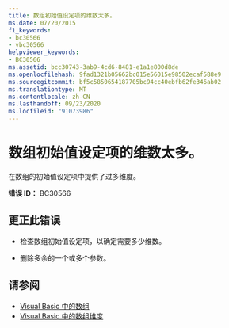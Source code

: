 ```yaml
---
title: 数组初始值设定项的维数太多。
ms.date: 07/20/2015
f1_keywords:
- bc30566
- vbc30566
helpviewer_keywords:
- BC30566
ms.assetid: bcc30743-3ab9-4cd6-8481-e1a1e800d8de
ms.openlocfilehash: 9fad1321b05662bc015e56015e98502ecaf588e9
ms.sourcegitcommit: bf5c5850654187705bc94cc40ebfb62fe346ab02
ms.translationtype: MT
ms.contentlocale: zh-CN
ms.lasthandoff: 09/23/2020
ms.locfileid: "91073986"
---
```

# <a name="array-initializer-has-too-many-dimensions"></a>数组初始值设定项的维数太多。

在数组的初始值设定项中提供了过多维度。  
  
 **错误 ID：** BC30566  
  
## <a name="to-correct-this-error"></a>更正此错误  
  
- 检查数组初始值设定项，以确定需要多少维数。  
  
- 删除多余的一个或多个参数。  
  
## <a name="see-also"></a>请参阅

- [Visual Basic 中的数组](../programming-guide/language-features/arrays/index.md)
- [Visual Basic 中的数组维度](../programming-guide/language-features/arrays/array-dimensions.md)
